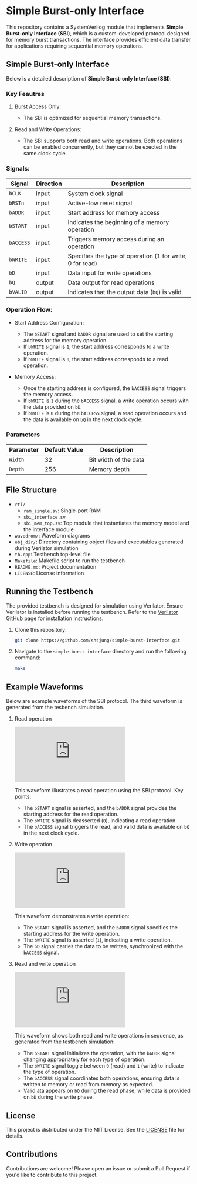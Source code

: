 # Simple Burst-only Interface

This repository contains a SystemVerilog module that implements **Simple Burst-only Interface (SBI)**, which is a custom-developed protocol designed for memory burst transactions. The interface provides efficient data transfer for applications requiring sequential memory operations.

## Simple Burst-only Interface

Below is a detailed description of **Simple Burst-only Interface (SBI)**:

### Key Feautres

1. Burst Access Only:

   - The SBI is optimized for sequential memory transactions.

2. Read and Write Operations:

   - The SBI supports both read and write operations. Both operations can be enabled concurrently, but they cannot be exected in the same clock cycle.


### Signals:

| Signal    | Direction | Description |
| --------- | --------- | --- |
| `bCLK`    | input     | System clock signal |
| `bRSTn`   | input     | Active-low reset signal |
| `bADDR`   | input     | Start address for memory access |
| `bSTART`  | input     | Indicates the beginning of a memory operation |
| `bACCESS` | input     | Triggers memory access during an operation |
| `bWRITE`  | input     | Specifies the type of operation (1 for write, 0 for read) |
| `bD`      | input     | Data input for write operations |
| `bQ`      | output    | Data output for read operations |
| `bVALID`  | output    | Indicates that the output data (`bQ`) is valid |

### Operation Flow:

   - Start Address Configuration:
     - The `bSTART` signal and `bADDR` signal are used to set the starting address for the memory operation.
     - If `bWRITE` signal is `1`, the start address corresponds to a write operation.
     - If `bWRITE` signal is `0`, the start address corresponds to a read operation.

   - Memory Access:
     - Once the starting address is configured, the `bACCESS` signal triggers the memory access.
     - If `bWRITE` is `1` during the `bACCESS` signal, a write operation occurs with the data provided on `bD`.
     - If `bWRITE` is `0` during the `bACCESS` signal, a read operation occurs and the data is available on `bQ` in the next clock cycle.

### Parameters

| Parameter | Default Value | Description |
| --------- | ------------- | --- |
| `Width`   | 32            | Bit width of the data |
| `Depth`   | 256           | Memory depth |

## File Structure

- `rtl/`
  - `ram_single.sv`: Single-port RAM
  - `sbi_interface.sv`
  - `sbi_mem_top.sv`: Top module that instantiates the memory model and the interface module
- `wavedrom/`: Waveform diagrams
- `obj_dir/`: Directory containing object files and executables generated during Verilator simulation
- `tb.cpp`: Testbench top-level file
- `Makefile`: Makefile script to run the testbench
- `README.md`: Project documentation
- `LICENSE`: License information

## Running the Testbench

The provided testbench is designed for simulation using Verilator. Ensure Verilator is installed before running the testbench. Refer to the [Verilator GitHub page](https://github.com/verilator/verilator) for installation instructions.

1. Clone this repository:

   ```bash
   git clone https://github.com/shsjung/simple-burst-interface.git
   ```

2. Navigate to the `simple-burst-interface` directory and run the following command:

   ```bash
   make
   ```

## Example Waveforms

Below are example waveforms of the SBI protocol. The third waveform is generated from the tesbench simulation.

1. Read operation

   ![read](https://svg.wavedrom.com/github/shsjung/simple-burst-interface/main/wavedrom/read_0.json)

   This waveform illustrates a read operation using the SBI protocol. Key points:

   - The `bSTART` signal is asserted, and the `bADDR` signal provides the starting address for the read operation.
   - The `bWRITE` signal is deasserted (`0`), indicating a read operation.
   - The `bACCESS` signal triggers the read, and valid data is available on `bQ` in the next clock cycle.

2. Write operation

   ![write](https://svg.wavedrom.com/github/shsjung/simple-burst-interface/main/wavedrom/write_0.json)

   This waveform demonstrates a write operation:

   - The `bSTART` signal is asserted, and the `bADDR` signal specifies the starting address for the write operation.
   - The `bWRITE` signal is asserted (`1`), indicating a write operation.
   - The `bD` signal carries the data to be written, synchronized with the `bACCESS` signal.

3. Read and write operation

   ![read_write](https://svg.wavedrom.com/github/shsjung/simple-burst-interface/main/wavedrom/read_write_0.json)

   This waveform shows both read and write operations in sequence, as generated from the testbench simulation:

   - The `bSTART` signal initializes the operation, with the `bADDR` signal changing appropriately for each type of operation.
   - The `bWRITE` signal toggle between `0` (read) and `1` (write) to indicate the type of operation.
   - The `bACCESS` signal coordinates both operations, ensuring data is written to memory or read from memory as expected.
   - Valid ata appears on `bQ` during the read phase, while data is provided on `bD` during the write phase.

## License

This project is distributed under the MIT License. See the [LICENSE](./LICENSE) file for details.

## Contributions

Contributions are welcome! Please open an issue or submit a Pull Request if you'd like to contribute to this project.
